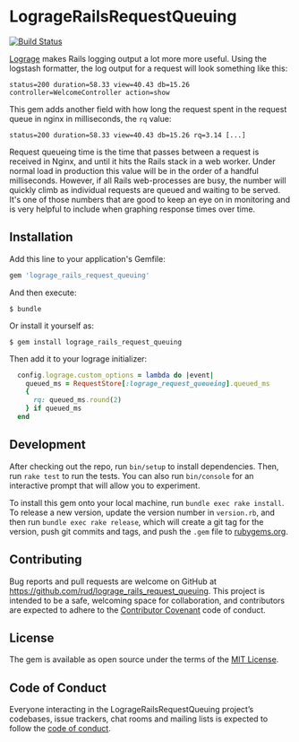 # LogrageRailsRequestQueuing

[![Build Status](https://travis-ci.org/rud/lograge_rails_request_queuing.svg?branch=master)](https://travis-ci.org/rud/lograge_rails_request_queuing)

[Lograge](https://github.com/roidrage/lograge) makes Rails logging output a lot more more useful.
Using the logstash formatter, the log output for a request will look something like this:

```
status=200 duration=58.33 view=40.43 db=15.26 controller=WelcomeController action=show
```

This gem adds another field with how long the request spent in the request queue in nginx in milliseconds, the `rq` value:

```
status=200 duration=58.33 view=40.43 db=15.26 rq=3.14 [...]
```

Request queueing time is the time that passes between a request is received in Nginx, and until it hits the Rails stack in a web worker.
Under normal load in production this value will be in the order of a handful milliseconds.
However, if all Rails web-processes are busy, the number will quickly climb as individual requests are queued and waiting to be served.
It's one of those numbers that are good to keep an eye on in monitoring and is very helpful to include when graphing response times over time.

## Installation

Add this line to your application's Gemfile:

```ruby
gem 'lograge_rails_request_queuing'
```

And then execute:

    $ bundle

Or install it yourself as:

    $ gem install lograge_rails_request_queuing

Then add it to your lograge initializer:

``` ruby
  config.lograge.custom_options = lambda do |event|
    queued_ms = RequestStore[:lograge_request_queueing].queued_ms
    {
      rq: queued_ms.round(2)
    } if queued_ms
  end
```

## Development

After checking out the repo, run `bin/setup` to install dependencies. Then, run `rake test` to run the tests. You can also run `bin/console` for an interactive prompt that will allow you to experiment.

To install this gem onto your local machine, run `bundle exec rake install`. To release a new version, update the version number in `version.rb`, and then run `bundle exec rake release`, which will create a git tag for the version, push git commits and tags, and push the `.gem` file to [rubygems.org](https://rubygems.org).

## Contributing

Bug reports and pull requests are welcome on GitHub at https://github.com/rud/lograge_rails_request_queuing. This project is intended to be a safe, welcoming space for collaboration, and contributors are expected to adhere to the [Contributor Covenant](http://contributor-covenant.org) code of conduct.

## License

The gem is available as open source under the terms of the [MIT License](https://opensource.org/licenses/MIT).

## Code of Conduct

Everyone interacting in the LogrageRailsRequestQueuing project’s codebases, issue trackers, chat rooms and mailing lists is expected to follow the [code of conduct](https://github.com/rud/lograge_rails_request_queuing/blob/master/CODE_OF_CONDUCT.md).
